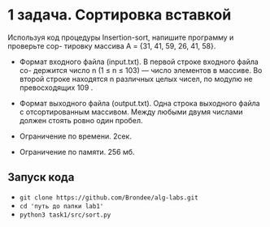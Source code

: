 # 1 задача. Сортировка вставкой

Используя код процедуры Insertion-sort, напишите программу и проверьте сор- тировку массива A = {31, 41, 59, 26, 41, 58}.

- Формат входного файла (input.txt). В первой строке входного файла со- держится число n (1 ≤ n ≤ 103) — число элементов в массиве. Во второй строке находятся n различных целых чисел, по модулю не превосходящих 109 .

- Формат выходного файла (output.txt). Одна строка выходного файла с отсортированным массивом. Между любыми двумя числами должен стоять ровно один пробел.

- Ограничение по времени. 2сек.
- Ограничение по памяти. 256 мб.

## Запуск кода

- `git clone https://github.com/Brondee/alg-labs.git`
- `cd 'путь до папки lab1'`
- `python3 task1/src/sort.py`
